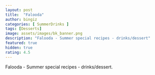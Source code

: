 ```yaml
---
layout: post
title:  "Falooda"
author: bingiz
categories: [ SummerDrinks ]
tags: [Desserts]
image: assets/images/bk_banner.png
description: "Falooda - Summer special recipes - drinks/dessert"
featured: true
hidden: true
rating: 4.5
---
```


Falooda - Summer special recipes - drinks/dessert.

